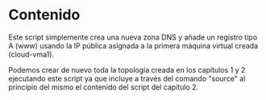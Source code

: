 # Contenido
Este script simplemente crea una nueva zona DNS y añade un registro tipo A (www) usando la IP pública asignada a la primera máquina virtual creada (cloud-vma1).

Podemos crear de nuevo toda la topología creada en los capítulos 1 y 2 ejecutando este script ya que incluye a través del comando "source" al principio del mismo el contenido del script del capítulo 2.